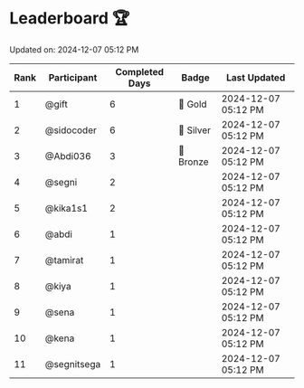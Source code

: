 # Leaderboard 🏆

Updated on: 2024-12-07 05:12 PM

| Rank | Participant       | Completed Days | Badge      | Last Updated         |
|------|-------------------|----------------|------------|----------------------|
| 1    | @gift             | 6              | 🏅 Gold     | 2024-12-07 05:12 PM |
| 2    | @sidocoder        | 6              | 🥈 Silver   | 2024-12-07 05:12 PM |
| 3    | @Abdi036          | 3              | 🥉 Bronze   | 2024-12-07 05:12 PM |
| 4    | @segni            | 2              |            | 2024-12-07 05:12 PM |
| 5    | @kika1s1          | 2              |            | 2024-12-07 05:12 PM |
| 6    | @abdi             | 1              |            | 2024-12-07 05:12 PM |
| 7    | @tamirat          | 1              |            | 2024-12-07 05:12 PM |
| 8    | @kiya             | 1              |            | 2024-12-07 05:12 PM |
| 9    | @sena             | 1              |            | 2024-12-07 05:12 PM |
| 10   | @kena             | 1              |            | 2024-12-07 05:12 PM |
| 11   | @segnitsega       | 1              |            | 2024-12-07 05:12 PM |
